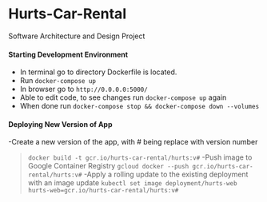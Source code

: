 # Hurts-Car-Rental
Software Architecture and Design Project

#### Starting Development Environment
- In terminal go to directory Dockerfile is located.
- Run `docker-compose up`
- In browser go to `http://0.0.0.0:5000/`
- Able to edit code, to see changes run `docker-compose up` again
- When done run `docker-compose stop && docker-compose down --volumes`

#### Deploying New Version of App
-Create a new version of the app, with # being replace with version number
>`docker build -t gcr.io/hurts-car-rental/hurts:v#`
-Push image to Google Container Registry
>`gcloud docker --push gcr.io/hurts-car-rental/hurts:v#`
-Apply a rolling update to the existing deployment with an image update
>`kubectl set image deployment/hurts-web hurts-web=gcr.io/hurts-car-rental/hurts:v#`
